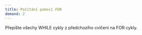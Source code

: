 ```yaml
---
title: Počítání pomocí FOR
demand: 2
---
```


Přepište všechy WHILE cykly z předchozího cvičení na FOR cykly.
